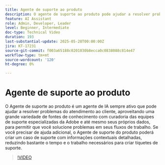 ```yaml
---
title: Agente de suporte ao produto
description: O agente de suporte ao produto pode ajudar a resolver problemas aproveitando uma ampla variedade de fontes de conhecimento preparadas pelas equipes de suporte especializadas da Adobe e até mesmo seus próprios dados. Se você precisar de ajuda adicional, o Agente de suporte do produto poderá criar um caso de suporte com informações contextuais detalhadas.
feature: AI Assistant
role: Admin, Developer, Leader
level: Beginner, Intermediate
doc-type: Technical Video
duration: 193
last-substantial-update: 2025-05-28T00:00:00Z
jira: KT-17231
source-git-commit: f003a65188c0201030b8ecca0c0838088c814e47
workflow-type: tm+mt
source-wordcount: '120'
ht-degree: 0%

---
```



# Agente de suporte ao produto

O Agente de suporte ao produto é um agente de IA sempre ativo que pode ajudar a resolver problemas do atendimento ao cliente, aproveitando uma grande variedade de fontes de conhecimento com curadoria das equipes de suporte especializadas da Adobe e até mesmo seus próprios dados, para permitir que você solucione problemas em seus fluxos de trabalho. Se você precisar de ajuda adicional, o Agente de suporte do produto poderá criar um caso de suporte com informações contextuais detalhadas, reduzindo bastante o tempo e o trabalho necessários para criar tíquetes de suporte.

>[!VIDEO](https://video.tv.adobe.com/v/3443188/?learn=on&enablevpops&captions=por_br)
